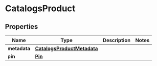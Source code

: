 

# CatalogsProduct


## Properties

Name | Type | Description | Notes
------------ | ------------- | ------------- | -------------
**metadata** | [**CatalogsProductMetadata**](CatalogsProductMetadata.md) |  | 
**pin** | [**Pin**](Pin.md) |  | 



